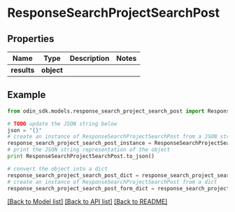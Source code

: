 # ResponseSearchProjectSearchPost


## Properties

Name | Type | Description | Notes
------------ | ------------- | ------------- | -------------
**results** | **object** |  | 

## Example

```python
from odin_sdk.models.response_search_project_search_post import ResponseSearchProjectSearchPost

# TODO update the JSON string below
json = "{}"
# create an instance of ResponseSearchProjectSearchPost from a JSON string
response_search_project_search_post_instance = ResponseSearchProjectSearchPost.from_json(json)
# print the JSON string representation of the object
print ResponseSearchProjectSearchPost.to_json()

# convert the object into a dict
response_search_project_search_post_dict = response_search_project_search_post_instance.to_dict()
# create an instance of ResponseSearchProjectSearchPost from a dict
response_search_project_search_post_form_dict = response_search_project_search_post.from_dict(response_search_project_search_post_dict)
```
[[Back to Model list]](../README.md#documentation-for-models) [[Back to API list]](../README.md#documentation-for-api-endpoints) [[Back to README]](../README.md)


